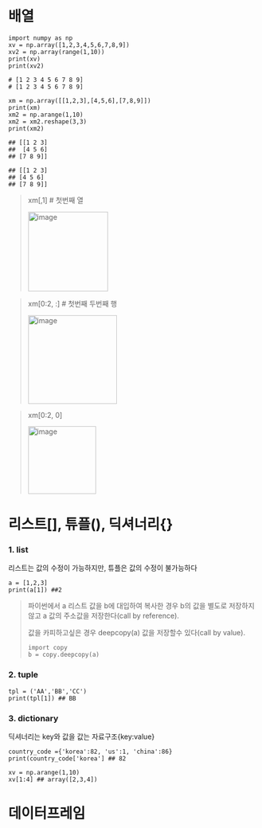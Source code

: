 # 배열
~~~
import numpy as np
xv = np.array([1,2,3,4,5,6,7,8,9])
xv2 = np.array(range(1,10))
print(xv)
print(xv2)

# [1 2 3 4 5 6 7 8 9]
# [1 2 3 4 5 6 7 8 9]
~~~
~~~
xm = np.array([[1,2,3],[4,5,6],[7,8,9]])
print(xm)
xm2 = np.arange(1,10)
xm2 = xm2.reshape(3,3)
print(xm2)

## [[1 2 3]
##  [4 5 6]
## [7 8 9]]

## [[1 2 3]
## [4 5 6]
## [7 8 9]]
~~~

> xm[,1] # 첫번째 열
> 
> <img width="160" alt="image" src="https://github.com/ffflopppy/blabla/assets/58408873/e76fdcc9-5955-4f8f-b836-b3d3b3c50624">

> xm[0:2, :] # 첫번째 두번째 행
> 
> <img width="178" alt="image" src="https://github.com/ffflopppy/blabla/assets/58408873/e008442f-6abe-4d69-8337-744bb8a487f8">

> xm[0:2, 0]
> 
> <img width="136" alt="image" src="https://github.com/ffflopppy/blabla/assets/58408873/2bbf2e5b-29f4-4826-a009-0c126015e682">


# 리스트[], 튜플(), 딕셔너리{}


### 1. list
리스트는 값의 수정이 가능하지만, 튜플은 값의 수정이 불가능하다
~~~
a = [1,2,3]
print(a[1]) ##2
~~~

> 파이썬에서 a 리스트 값을 b에 대입하여 복사한 경우 b의 값을 별도로 저장하지 않고 a 값의 주소값을 저장한다(call by reference).
> 
> 값을 카피하고싶은 경우 deepcopy(a) 값을 저장할수 있다(call by value).
> ~~~
> import copy
> b = copy.deepcopy(a)
> ~~~
### 2. tuple
~~~
tpl = ('AA','BB','CC')
print(tpl[1]) ## BB
~~~
### 3. dictionary
딕셔너리는 key와 값을 값는 자료구조{key:value}
~~~
country_code ={'korea':82, 'us':1, 'china':86}
print(country_code['korea'] ## 82
~~~


~~~
xv = np.arange(1,10)
xv[1:4] ## array([2,3,4])
~~~

# 데이터프레임

